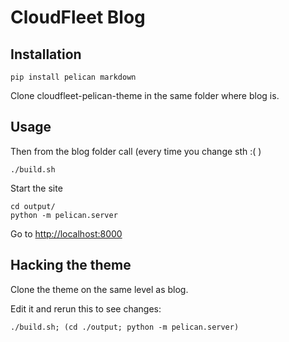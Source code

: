 # CloudFleet Blog

## Installation

    pip install pelican markdown

Clone cloudfleet-pelican-theme in the same folder where blog is.

## Usage

Then from the blog folder call (every time you change sth :( )

    ./build.sh

Start the site

    cd output/
    python -m pelican.server

Go to <http://localhost:8000>

## Hacking the theme

Clone the theme on the same level as blog.

Edit it and rerun this to see changes:

    ./build.sh; (cd ./output; python -m pelican.server)
